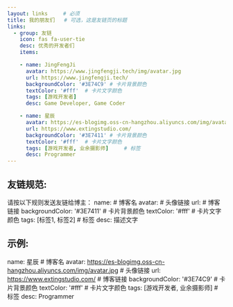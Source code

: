 ```yaml
---
layout: links     # 必须
title: 我的朋友们   # 可选，这是友链页的标题
links:
  - group: 友链
    icon: fas fa-user-tie
    desc: 优秀的开发者们
    items:

    - name: JingFengJi
      avatar: https://www.jingfengji.tech/img/avatar.jpg
      url: https://www.jingfengji.tech/
      backgroundColor: '#3E74C9' # 卡片背景颜色
      textColor: '#fff'  # 卡片文字颜色
      tags: [游戏开发者]
      desc: Game Developer, Game Coder

    - name: 星辰
      avatar: https://es-blogimg.oss-cn-hangzhou.aliyuncs.com/img/avatar.jpg
      url: https://www.extingstudio.com/
      backgroundColor: '#3E7411' # 卡片背景颜色
      textColor: '#fff'  # 卡片文字颜色
      tags: [游戏开发者, 业余摄影师]     # 标签
      desc: Programmer
---
```



<!-- more -->

## 友链规范:
请按以下规则发送友链给博主：
  name:     # 博客名
  avatar:   # 头像链接
  url:      # 博客链接
  backgroundColor: '#3E7411' # 卡片背景颜色
  textColor: '#fff'  # 卡片文字颜色
  tags: [标签1, 标签2]    # 标签
  desc: 描述文字 

## 示例:
  name: 星辰    # 博客名
  avatar:  https://es-blogimg.oss-cn-hangzhou.aliyuncs.com/img/avatar.jpg # 头像链接
  url:    https://www.extingstudio.com/  # 博客链接
  backgroundColor: '#3E74C9' # 卡片背景颜色
  textColor: '#fff'  # 卡片文字颜色
  tags: [游戏开发者, 业余摄影师]    # 标签
  desc:  Programmer 

